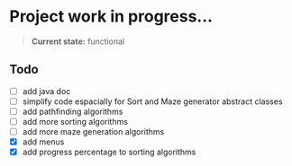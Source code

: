 # Project work in progress... 
> **Current state:** functional
## Todo
- [ ] add java doc
- [ ] simplify code espacially for Sort and Maze generator abstract classes
- [ ] add pathfinding algorithms
- [ ] add more sorting algorithms
- [ ] add more maze generation algorithms
- [X] add menus
- [x] add progress percentage to sorting algorithms
